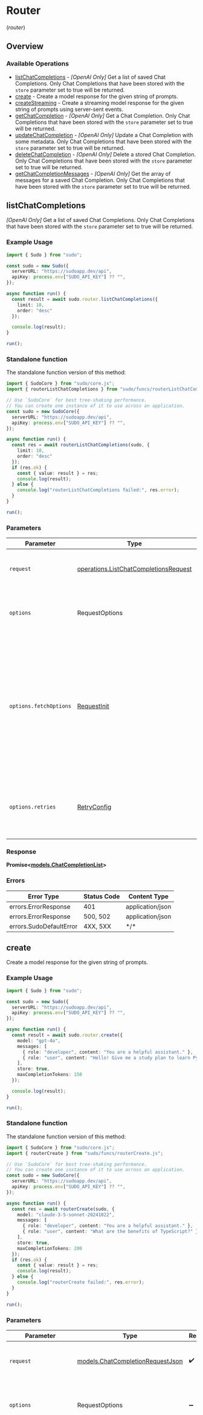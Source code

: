 # Router
(*router*)

## Overview

### Available Operations

* [listChatCompletions](#listchatcompletions) - *[OpenAI Only]* Get a list of saved Chat Completions. Only Chat Completions that have been stored with the `store` parameter set to true will be returned.
* [create](#create) - Create a model response for the given string of prompts.
* [createStreaming](#createstreaming) - Create a streaming model response for the given string of prompts using server-sent events.
* [getChatCompletion](#getchatcompletion) - *[OpenAI Only]* Get a Chat Completion. Only Chat Completions that have been stored with the `store` parameter set to true will be returned.
* [updateChatCompletion](#updatechatcompletion) - *[OpenAI Only]* Update a Chat Completion with some metadata. Only Chat Completions that have been stored with the `store` parameter set to true will be returned.
* [deleteChatCompletion](#deletechatcompletion) - *[OpenAI Only]* Delete a stored Chat Completion. Only Chat Completions that have been stored with the `store` parameter set to true will be returned.
* [getChatCompletionMessages](#getchatcompletionmessages) - *[OpenAI Only]* Get the array of messages for a saved Chat Completion. Only Chat Completions that have been stored with the `store` parameter set to true will be returned.

## listChatCompletions

*[OpenAI Only]* Get a list of saved Chat Completions. Only Chat Completions that have been stored with the `store` parameter set to true will be returned.

### Example Usage

<!-- UsageSnippet language="typescript" operationID="listChatCompletions" method="get" path="/v1/chat/completions" -->
```typescript
import { Sudo } from "sudo";

const sudo = new Sudo({
  serverURL: "https://sudoapp.dev/api",
  apiKey: process.env["SUDO_API_KEY"] ?? "",
});

async function run() {
  const result = await sudo.router.listChatCompletions({ 
    limit: 10, 
    order: "desc" 
  });

  console.log(result);
}

run();
```

### Standalone function

The standalone function version of this method:

```typescript
import { SudoCore } from "sudo/core.js";
import { routerListChatCompletions } from "sudo/funcs/routerListChatCompletions.js";

// Use `SudoCore` for best tree-shaking performance.
// You can create one instance of it to use across an application.
const sudo = new SudoCore({
  serverURL: "https://sudoapp.dev/api",
  apiKey: process.env["SUDO_API_KEY"] ?? "",
});

async function run() {
  const res = await routerListChatCompletions(sudo, { 
    limit: 10, 
    order: "desc" 
  });
  if (res.ok) {
    const { value: result } = res;
    console.log(result);
  } else {
    console.log("routerListChatCompletions failed:", res.error);
  }
}

run();
```

### Parameters

| Parameter                                                                                                                                                                      | Type                                                                                                                                                                           | Required                                                                                                                                                                       | Description                                                                                                                                                                    |
| ------------------------------------------------------------------------------------------------------------------------------------------------------------------------------ | ------------------------------------------------------------------------------------------------------------------------------------------------------------------------------ | ------------------------------------------------------------------------------------------------------------------------------------------------------------------------------ | ------------------------------------------------------------------------------------------------------------------------------------------------------------------------------ |
| `request`                                                                                                                                                                      | [operations.ListChatCompletionsRequest](../../models/operations/listchatcompletionsrequest.md)                                                                                 | :heavy_check_mark:                                                                                                                                                             | The request object to use for the request.                                                                                                                                     |
| `options`                                                                                                                                                                      | RequestOptions                                                                                                                                                                 | :heavy_minus_sign:                                                                                                                                                             | Used to set various options for making HTTP requests.                                                                                                                          |
| `options.fetchOptions`                                                                                                                                                         | [RequestInit](https://developer.mozilla.org/en-US/docs/Web/API/Request/Request#options)                                                                                        | :heavy_minus_sign:                                                                                                                                                             | Options that are passed to the underlying HTTP request. This can be used to inject extra headers for examples. All `Request` options, except `method` and `body`, are allowed. |
| `options.retries`                                                                                                                                                              | [RetryConfig](../../lib/utils/retryconfig.md)                                                                                                                                  | :heavy_minus_sign:                                                                                                                                                             | Enables retrying HTTP requests under certain failure conditions.                                                                                                               |

### Response

**Promise\<[models.ChatCompletionList](../../models/chatcompletionlist.md)\>**

### Errors

| Error Type              | Status Code             | Content Type            |
| ----------------------- | ----------------------- | ----------------------- |
| errors.ErrorResponse    | 401                     | application/json        |
| errors.ErrorResponse    | 500, 502                | application/json        |
| errors.SudoDefaultError | 4XX, 5XX                | \*/\*                   |

## create

Create a model response for the given string of prompts.

### Example Usage

<!-- UsageSnippet language="typescript" operationID="create" method="post" path="/v1/chat/completions" -->
```typescript
import { Sudo } from "sudo";

const sudo = new Sudo({
  serverURL: "https://sudoapp.dev/api",
  apiKey: process.env["SUDO_API_KEY"] ?? "",
});

async function run() {
  const result = await sudo.router.create({
    model: "gpt-4o",
    messages: [
      { role: "developer", content: "You are a helpful assistant." },
      { role: "user", content: "Hello! Give me a study plan to learn Python." }
    ],
    store: true,
    maxCompletionTokens: 150
  });

  console.log(result);
}

run();
```

### Standalone function

The standalone function version of this method:

```typescript
import { SudoCore } from "sudo/core.js";
import { routerCreate } from "sudo/funcs/routerCreate.js";

// Use `SudoCore` for best tree-shaking performance.
// You can create one instance of it to use across an application.
const sudo = new SudoCore({
  serverURL: "https://sudoapp.dev/api",
  apiKey: process.env["SUDO_API_KEY"] ?? "",
});

async function run() {
  const res = await routerCreate(sudo, {
    model: "claude-3-5-sonnet-20241022",
    messages: [
      { role: "developer", content: "You are a helpful assistant." },
      { role: "user", content: "What are the benefits of TypeScript?" }
    ],
    store: true,
    maxCompletionTokens: 200
  });
  if (res.ok) {
    const { value: result } = res;
    console.log(result);
  } else {
    console.log("routerCreate failed:", res.error);
  }
}

run();
```

### Parameters

| Parameter                                                                                                                                                                      | Type                                                                                                                                                                           | Required                                                                                                                                                                       | Description                                                                                                                                                                    |
| ------------------------------------------------------------------------------------------------------------------------------------------------------------------------------ | ------------------------------------------------------------------------------------------------------------------------------------------------------------------------------ | ------------------------------------------------------------------------------------------------------------------------------------------------------------------------------ | ------------------------------------------------------------------------------------------------------------------------------------------------------------------------------ |
| `request`                                                                                                                                                                      | [models.ChatCompletionRequestJson](../../models/chatcompletionrequestjson.md)                                                                                                  | :heavy_check_mark:                                                                                                                                                             | The request object to use for the request.                                                                                                                                     |
| `options`                                                                                                                                                                      | RequestOptions                                                                                                                                                                 | :heavy_minus_sign:                                                                                                                                                             | Used to set various options for making HTTP requests.                                                                                                                          |
| `options.fetchOptions`                                                                                                                                                         | [RequestInit](https://developer.mozilla.org/en-US/docs/Web/API/Request/Request#options)                                                                                        | :heavy_minus_sign:                                                                                                                                                             | Options that are passed to the underlying HTTP request. This can be used to inject extra headers for examples. All `Request` options, except `method` and `body`, are allowed. |
| `options.retries`                                                                                                                                                              | [RetryConfig](../../lib/utils/retryconfig.md)                                                                                                                                  | :heavy_minus_sign:                                                                                                                                                             | Enables retrying HTTP requests under certain failure conditions.                                                                                                               |

### Response

**Promise\<[models.ChatCompletion](../../models/chatcompletion.md)\>**

### Errors

| Error Type              | Status Code             | Content Type            |
| ----------------------- | ----------------------- | ----------------------- |
| errors.ErrorResponse    | 400, 401                | application/json        |
| errors.ErrorResponse    | 500, 502                | application/json        |
| errors.SudoDefaultError | 4XX, 5XX                | \*/\*                   |

## createStreaming

Create a streaming model response for the given string of prompts using server-sent events.

### Example Usage

<!-- UsageSnippet language="typescript" operationID="createStreaming" method="post" path="/v1/chat/completions#stream" -->
```typescript
import { Sudo } from "sudo";

const sudo = new Sudo({
  serverURL: "https://sudoapp.dev/api",
  apiKey: process.env["SUDO_API_KEY"] ?? "",
});

async function run() {
  const result = await sudo.router.createStreaming({
    model: "gpt-4o",
    messages: [
      { role: "developer", content: "You are a helpful assistant." },
      { role: "user", content: "Give me a list of all the planets in the solar system, with a few sentences about each." }
    ],
    store: true
  });

  for await (const event of result) {
    // Handle the event
    if (event.data?.choices?.[0]?.delta?.content) {
      process.stdout.write(event.data.choices[0].delta.content);
    }
  }
}

run();
```

### Standalone function

The standalone function version of this method:

```typescript
import { SudoCore } from "sudo/core.js";
import { routerCreateStreaming } from "sudo/funcs/routerCreateStreaming.js";

// Use `SudoCore` for best tree-shaking performance.
// You can create one instance of it to use across an application.
const sudo = new SudoCore({
  serverURL: "https://sudoapp.dev/api",
  apiKey: process.env["SUDO_API_KEY"] ?? "",
});

async function run() {
  const res = await routerCreateStreaming(sudo, {
    model: "claude-3-5-sonnet-20241022",
    messages: [
      { role: "developer", content: "You are a helpful assistant." },
      { role: "user", content: "Explain the concept of machine learning in simple terms." }
    ],
    store: true
  });
  if (res.ok) {
    const { value: result } = res;
    for await (const event of result) {
    // Handle the event
    if (event.data?.choices?.[0]?.delta?.content) {
      process.stdout.write(event.data.choices[0].delta.content);
    }
  }
  } else {
    console.log("routerCreateStreaming failed:", res.error);
  }
}

run();
```

### Parameters

| Parameter                                                                                                                                                                      | Type                                                                                                                                                                           | Required                                                                                                                                                                       | Description                                                                                                                                                                    |
| ------------------------------------------------------------------------------------------------------------------------------------------------------------------------------ | ------------------------------------------------------------------------------------------------------------------------------------------------------------------------------ | ------------------------------------------------------------------------------------------------------------------------------------------------------------------------------ | ------------------------------------------------------------------------------------------------------------------------------------------------------------------------------ |
| `request`                                                                                                                                                                      | [models.ChatCompletionRequestStream](../../models/chatcompletionrequeststream.md)                                                                                              | :heavy_check_mark:                                                                                                                                                             | The request object to use for the request.                                                                                                                                     |
| `options`                                                                                                                                                                      | RequestOptions                                                                                                                                                                 | :heavy_minus_sign:                                                                                                                                                             | Used to set various options for making HTTP requests.                                                                                                                          |
| `options.fetchOptions`                                                                                                                                                         | [RequestInit](https://developer.mozilla.org/en-US/docs/Web/API/Request/Request#options)                                                                                        | :heavy_minus_sign:                                                                                                                                                             | Options that are passed to the underlying HTTP request. This can be used to inject extra headers for examples. All `Request` options, except `method` and `body`, are allowed. |
| `options.retries`                                                                                                                                                              | [RetryConfig](../../lib/utils/retryconfig.md)                                                                                                                                  | :heavy_minus_sign:                                                                                                                                                             | Enables retrying HTTP requests under certain failure conditions.                                                                                                               |

### Response

**Promise\<[EventStream<models.ChatCompletionChunk>](../../models/.md)\>**

### Errors

| Error Type              | Status Code             | Content Type            |
| ----------------------- | ----------------------- | ----------------------- |
| errors.ErrorResponse    | 400, 401                | application/json        |
| errors.ErrorResponse    | 500, 502                | application/json        |
| errors.SudoDefaultError | 4XX, 5XX                | \*/\*                   |

## getChatCompletion

*[OpenAI Only]* Get a Chat Completion. Only Chat Completions that have been stored with the `store` parameter set to true will be returned.

### Example Usage

<!-- UsageSnippet language="typescript" operationID="getChatCompletion" method="get" path="/v1/chat/completions/{completion_id}" -->
```typescript
import { Sudo } from "sudo";

const sudo = new Sudo({
  serverURL: "https://sudoapp.dev/api",
  apiKey: process.env["SUDO_API_KEY"] ?? "",
});

async function run() {
  const result = await sudo.router.getChatCompletion({
    completionId: "chatcmpl-example123",
  });

  console.log(result);
}

run();
```

### Standalone function

The standalone function version of this method:

```typescript
import { SudoCore } from "sudo/core.js";
import { routerGetChatCompletion } from "sudo/funcs/routerGetChatCompletion.js";

// Use `SudoCore` for best tree-shaking performance.
// You can create one instance of it to use across an application.
const sudo = new SudoCore({
  serverURL: "https://sudoapp.dev/api",
  apiKey: process.env["SUDO_API_KEY"] ?? "",
});

async function run() {
  const res = await routerGetChatCompletion(sudo, {
    completionId: "chatcmpl-example123",
  });
  if (res.ok) {
    const { value: result } = res;
    console.log(result);
  } else {
    console.log("routerGetChatCompletion failed:", res.error);
  }
}

run();
```

### Parameters

| Parameter                                                                                                                                                                      | Type                                                                                                                                                                           | Required                                                                                                                                                                       | Description                                                                                                                                                                    |
| ------------------------------------------------------------------------------------------------------------------------------------------------------------------------------ | ------------------------------------------------------------------------------------------------------------------------------------------------------------------------------ | ------------------------------------------------------------------------------------------------------------------------------------------------------------------------------ | ------------------------------------------------------------------------------------------------------------------------------------------------------------------------------ |
| `request`                                                                                                                                                                      | [operations.GetChatCompletionRequest](../../models/operations/getchatcompletionrequest.md)                                                                                     | :heavy_check_mark:                                                                                                                                                             | The request object to use for the request.                                                                                                                                     |
| `options`                                                                                                                                                                      | RequestOptions                                                                                                                                                                 | :heavy_minus_sign:                                                                                                                                                             | Used to set various options for making HTTP requests.                                                                                                                          |
| `options.fetchOptions`                                                                                                                                                         | [RequestInit](https://developer.mozilla.org/en-US/docs/Web/API/Request/Request#options)                                                                                        | :heavy_minus_sign:                                                                                                                                                             | Options that are passed to the underlying HTTP request. This can be used to inject extra headers for examples. All `Request` options, except `method` and `body`, are allowed. |
| `options.retries`                                                                                                                                                              | [RetryConfig](../../lib/utils/retryconfig.md)                                                                                                                                  | :heavy_minus_sign:                                                                                                                                                             | Enables retrying HTTP requests under certain failure conditions.                                                                                                               |

### Response

**Promise\<[models.ChatCompletion](../../models/chatcompletion.md)\>**

### Errors

| Error Type              | Status Code             | Content Type            |
| ----------------------- | ----------------------- | ----------------------- |
| errors.ErrorResponse    | 400, 401                | application/json        |
| errors.ErrorResponse    | 500, 502                | application/json        |
| errors.SudoDefaultError | 4XX, 5XX                | \*/\*                   |

## updateChatCompletion

*[OpenAI Only]* Update a Chat Completion with some metadata. Only Chat Completions that have been stored with the `store` parameter set to true will be returned.

### Example Usage

<!-- UsageSnippet language="typescript" operationID="updateChatCompletion" method="post" path="/v1/chat/completions/{completion_id}" -->
```typescript
import { Sudo } from "sudo";

const sudo = new Sudo({
  serverURL: "https://sudoapp.dev/api",
  apiKey: process.env["SUDO_API_KEY"] ?? "",
});

async function run() {
  const result = await sudo.router.updateChatCompletion({
    completionId: "chatcmpl-example123",
    requestBody: {
      metadata: {
        project: "my-ai-app",
        version: "1.0.0"
      },
    },
  });

  console.log(result);
}

run();
```

### Standalone function

The standalone function version of this method:

```typescript
import { SudoCore } from "sudo/core.js";
import { routerUpdateChatCompletion } from "sudo/funcs/routerUpdateChatCompletion.js";

// Use `SudoCore` for best tree-shaking performance.
// You can create one instance of it to use across an application.
const sudo = new SudoCore({
  serverURL: "https://sudoapp.dev/api",
  apiKey: process.env["SUDO_API_KEY"] ?? "",
});

async function run() {
  const res = await routerUpdateChatCompletion(sudo, {
    completionId: "chatcmpl-example123",
    requestBody: {
      metadata: {
        project: "my-ai-app",
        version: "1.0.0"
      },
    },
  });
  if (res.ok) {
    const { value: result } = res;
    console.log(result);
  } else {
    console.log("routerUpdateChatCompletion failed:", res.error);
  }
}

run();
```

### Parameters

| Parameter                                                                                                                                                                      | Type                                                                                                                                                                           | Required                                                                                                                                                                       | Description                                                                                                                                                                    |
| ------------------------------------------------------------------------------------------------------------------------------------------------------------------------------ | ------------------------------------------------------------------------------------------------------------------------------------------------------------------------------ | ------------------------------------------------------------------------------------------------------------------------------------------------------------------------------ | ------------------------------------------------------------------------------------------------------------------------------------------------------------------------------ |
| `request`                                                                                                                                                                      | [operations.UpdateChatCompletionRequest](../../models/operations/updatechatcompletionrequest.md)                                                                               | :heavy_check_mark:                                                                                                                                                             | The request object to use for the request.                                                                                                                                     |
| `options`                                                                                                                                                                      | RequestOptions                                                                                                                                                                 | :heavy_minus_sign:                                                                                                                                                             | Used to set various options for making HTTP requests.                                                                                                                          |
| `options.fetchOptions`                                                                                                                                                         | [RequestInit](https://developer.mozilla.org/en-US/docs/Web/API/Request/Request#options)                                                                                        | :heavy_minus_sign:                                                                                                                                                             | Options that are passed to the underlying HTTP request. This can be used to inject extra headers for examples. All `Request` options, except `method` and `body`, are allowed. |
| `options.retries`                                                                                                                                                              | [RetryConfig](../../lib/utils/retryconfig.md)                                                                                                                                  | :heavy_minus_sign:                                                                                                                                                             | Enables retrying HTTP requests under certain failure conditions.                                                                                                               |

### Response

**Promise\<[models.ChatCompletion](../../models/chatcompletion.md)\>**

### Errors

| Error Type              | Status Code             | Content Type            |
| ----------------------- | ----------------------- | ----------------------- |
| errors.ErrorResponse    | 400, 401                | application/json        |
| errors.ErrorResponse    | 500, 502                | application/json        |
| errors.SudoDefaultError | 4XX, 5XX                | \*/\*                   |

## deleteChatCompletion

*[OpenAI Only]* Delete a stored Chat Completion. Only Chat Completions that have been stored with the `store` parameter set to true will be returned.

### Example Usage

<!-- UsageSnippet language="typescript" operationID="deleteChatCompletion" method="delete" path="/v1/chat/completions/{completion_id}" -->
```typescript
import { Sudo } from "sudo";

const sudo = new Sudo({
  serverURL: "https://sudoapp.dev/api",
  apiKey: process.env["SUDO_API_KEY"] ?? "",
});

async function run() {
  const result = await sudo.router.deleteChatCompletion({
    completionId: "chatcmpl-example123",
  });

  console.log(result);
}

run();
```

### Standalone function

The standalone function version of this method:

```typescript
import { SudoCore } from "sudo/core.js";
import { routerDeleteChatCompletion } from "sudo/funcs/routerDeleteChatCompletion.js";

// Use `SudoCore` for best tree-shaking performance.
// You can create one instance of it to use across an application.
const sudo = new SudoCore({
  serverURL: "https://sudoapp.dev/api",
  apiKey: process.env["SUDO_API_KEY"] ?? "",
});

async function run() {
  const res = await routerDeleteChatCompletion(sudo, {
    completionId: "chatcmpl-example123",
  });
  if (res.ok) {
    const { value: result } = res;
    console.log(result);
  } else {
    console.log("routerDeleteChatCompletion failed:", res.error);
  }
}

run();
```

### Parameters

| Parameter                                                                                                                                                                      | Type                                                                                                                                                                           | Required                                                                                                                                                                       | Description                                                                                                                                                                    |
| ------------------------------------------------------------------------------------------------------------------------------------------------------------------------------ | ------------------------------------------------------------------------------------------------------------------------------------------------------------------------------ | ------------------------------------------------------------------------------------------------------------------------------------------------------------------------------ | ------------------------------------------------------------------------------------------------------------------------------------------------------------------------------ |
| `request`                                                                                                                                                                      | [operations.DeleteChatCompletionRequest](../../models/operations/deletechatcompletionrequest.md)                                                                               | :heavy_check_mark:                                                                                                                                                             | The request object to use for the request.                                                                                                                                     |
| `options`                                                                                                                                                                      | RequestOptions                                                                                                                                                                 | :heavy_minus_sign:                                                                                                                                                             | Used to set various options for making HTTP requests.                                                                                                                          |
| `options.fetchOptions`                                                                                                                                                         | [RequestInit](https://developer.mozilla.org/en-US/docs/Web/API/Request/Request#options)                                                                                        | :heavy_minus_sign:                                                                                                                                                             | Options that are passed to the underlying HTTP request. This can be used to inject extra headers for examples. All `Request` options, except `method` and `body`, are allowed. |
| `options.retries`                                                                                                                                                              | [RetryConfig](../../lib/utils/retryconfig.md)                                                                                                                                  | :heavy_minus_sign:                                                                                                                                                             | Enables retrying HTTP requests under certain failure conditions.                                                                                                               |

### Response

**Promise\<[models.ChatDeletionConfirmation](../../models/chatdeletionconfirmation.md)\>**

### Errors

| Error Type              | Status Code             | Content Type            |
| ----------------------- | ----------------------- | ----------------------- |
| errors.ErrorResponse    | 400, 401                | application/json        |
| errors.ErrorResponse    | 500, 502                | application/json        |
| errors.SudoDefaultError | 4XX, 5XX                | \*/\*                   |

## getChatCompletionMessages

*[OpenAI Only]* Get the array of messages for a saved Chat Completion. Only Chat Completions that have been stored with the `store` parameter set to true will be returned.

### Example Usage

<!-- UsageSnippet language="typescript" operationID="getChatCompletionMessages" method="get" path="/v1/chat/completions/{completion_id}/messages" -->
```typescript
import { Sudo } from "sudo";

const sudo = new Sudo({
  serverURL: "https://sudoapp.dev/api",
  apiKey: process.env["SUDO_API_KEY"] ?? "",
});

async function run() {
  const result = await sudo.router.getChatCompletionMessages({
    completionId: "chatcmpl-example123",
  });

  console.log(result);
}

run();
```

### Standalone function

The standalone function version of this method:

```typescript
import { SudoCore } from "sudo/core.js";
import { routerGetChatCompletionMessages } from "sudo/funcs/routerGetChatCompletionMessages.js";

// Use `SudoCore` for best tree-shaking performance.
// You can create one instance of it to use across an application.
const sudo = new SudoCore({
  serverURL: "https://sudoapp.dev/api",
  apiKey: process.env["SUDO_API_KEY"] ?? "",
});

async function run() {
  const res = await routerGetChatCompletionMessages(sudo, {
    completionId: "chatcmpl-example123",
  });
  if (res.ok) {
    const { value: result } = res;
    console.log(result);
  } else {
    console.log("routerGetChatCompletionMessages failed:", res.error);
  }
}

run();
```

### Parameters

| Parameter                                                                                                                                                                      | Type                                                                                                                                                                           | Required                                                                                                                                                                       | Description                                                                                                                                                                    |
| ------------------------------------------------------------------------------------------------------------------------------------------------------------------------------ | ------------------------------------------------------------------------------------------------------------------------------------------------------------------------------ | ------------------------------------------------------------------------------------------------------------------------------------------------------------------------------ | ------------------------------------------------------------------------------------------------------------------------------------------------------------------------------ |
| `request`                                                                                                                                                                      | [operations.GetChatCompletionMessagesRequest](../../models/operations/getchatcompletionmessagesrequest.md)                                                                     | :heavy_check_mark:                                                                                                                                                             | The request object to use for the request.                                                                                                                                     |
| `options`                                                                                                                                                                      | RequestOptions                                                                                                                                                                 | :heavy_minus_sign:                                                                                                                                                             | Used to set various options for making HTTP requests.                                                                                                                          |
| `options.fetchOptions`                                                                                                                                                         | [RequestInit](https://developer.mozilla.org/en-US/docs/Web/API/Request/Request#options)                                                                                        | :heavy_minus_sign:                                                                                                                                                             | Options that are passed to the underlying HTTP request. This can be used to inject extra headers for examples. All `Request` options, except `method` and `body`, are allowed. |
| `options.retries`                                                                                                                                                              | [RetryConfig](../../lib/utils/retryconfig.md)                                                                                                                                  | :heavy_minus_sign:                                                                                                                                                             | Enables retrying HTTP requests under certain failure conditions.                                                                                                               |

### Response

**Promise\<[models.ChatMessageList](../../models/chatmessagelist.md)\>**

### Errors

| Error Type              | Status Code             | Content Type            |
| ----------------------- | ----------------------- | ----------------------- |
| errors.ErrorResponse    | 400, 401                | application/json        |
| errors.ErrorResponse    | 500, 502                | application/json        |
| errors.SudoDefaultError | 4XX, 5XX                | \*/\*                   |